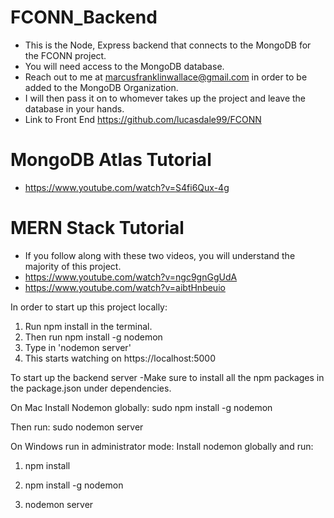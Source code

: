 # FCONN_Backend
* This is the Node, Express backend that connects to the MongoDB for the FCONN project.
* You will need access to the MongoDB database.
* Reach out to me at marcusfranklinwallace@gmail.com in order to be added to the MongoDB Organization. 
* I will then pass it on to whomever takes up the project and leave the database in your hands.
* Link to Front End https://github.com/lucasdale99/FCONN

# MongoDB Atlas Tutorial
* https://www.youtube.com/watch?v=S4fi6Qux-4g

# MERN Stack Tutorial
* If you follow along with these two videos, you will understand the majority of this project.
* https://www.youtube.com/watch?v=ngc9gnGgUdA
* https://www.youtube.com/watch?v=aibtHnbeuio 

In order to start up this project locally:
1. Run npm install in the terminal.
2. Then run npm install -g nodemon
3. Type in 'nodemon server'
4. This starts watching on  https://localhost:5000

To start up the backend server
-Make sure to install all the npm packages in the package.json under dependencies.

On Mac
Install Nodemon globally:
sudo npm install -g nodemon

Then run:
sudo nodemon server

On Windows run in administrator mode:
Install nodemon globally and run:

1. npm install

2. npm install -g nodemon

3. nodemon server
